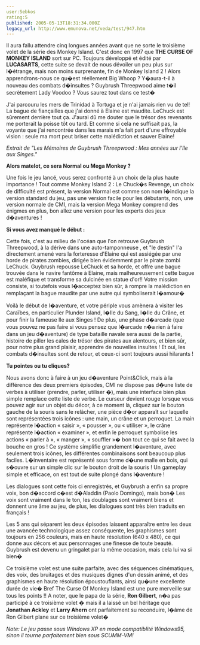 ```yaml
---
user:Sebkos
rating:5
published: 2005-05-13T18:31:34.000Z
legacy_url: http://www.emunova.net/veda/test/947.htm
---
```

Il aura fallu attendre cinq longues années avant que ne sorte le troisième volet de la série des Monkey Island. C'est donc en 1997 que **THE CURSE OF MONKEY ISLAND** sort sur PC. Toujours développé et édité par **LUCASARTS**, cette suite se devait de nous dévoiler un peu plus sur l�étrange, mais non moins surprenante, fin de Monkey Island 2 ! Alors apprendrons-nous ce qu�est réellement Big Whoop ? Y�aura-t-il à nouveau des combats d�insultes ? Guybrush Threepwood aime t�il secrètement Lady Voodoo ? Vous saurez tout dans ce test�  

  

J'ai parcouru les mers de Trinidad à Tortuga et je n'ai jamais rien vu de tel! La bague de fiançailles que j'ai donné à Elaine est maudite. LeChuck est sûrement derrière tout ça. J'aurai dû me douter que le trésor des revenants me porterait la poisse tôt ou tard. Et comme si cela ne suffisait pas, la voyante que j'ai rencontrée dans les marais m'a fait part d'une effroyable vision : seule ma mort peut briser cette malédiction et sauver Elaine!   

_Extrait de "Les Mémoires de Guybrush Threepwood : Mes années sur l'Ile aux Singes."_  

  

  

**Alors matelot, ce sera Normal ou Mega Monkey ?**  

Une fois le jeu lancé, vous serez confronté à un choix de la plus haute importance ! Tout comme Monkey Island 2 : Le Chuck�s Revenge, un choix de difficulté est présent, la version Normal est comme son nom l�indique la version standard du jeu, pas une version facile pour les débutants, non, une version normale de CMI, mais la version Mega Monkey comprend des énigmes en plus, bon allez une version pour les experts des jeux d�aventures !  

  

**Si vous avez manqué le début :**  

Cette fois, c'est au milieu de l'océan que l'on retrouve Guybrush Threepwood, à la dérive dans une auto-tamponneuse , et "le destin" l'a directement amené vers la forteresse d'Elaine qui est assiégée par une horde de pirates zombies, dirigée bien évidemment par le pirate zombi LeChuck. Guybrush repousse LeChuck et sa horde, et offre une bague trouvée dans le navire fantôme à Elaine, mais malheureusement cette bague est maléfique et transforme sa dulcinée en statue d'or!! Votre mission consiste, si toutefois vous l�acceptez bien sûr, à rompre la malédiction en remplaçant la bague maudite par une autre qui symboliserait l�amour�   

  

Voilà le début de l�aventure, et votre périple vous amènera à visiter les Caraïbes, en particulier Plunder Island, l�Ile du Sang, l�Ile du Crâne, et pour finir la fameuse Ile aux Singes ! De plus, une phase d�arcade (que vous pouvez ne pas faire si vous pensez que l�arcade n�a rien à faire dans un jeu d�aventure) de type bataille navale sera aussi de la partie, histoire de piller les cales de trésor des pirates aux alentours, et bien sûr, pour notre plus grand plaisir, apprendre de nouvelles insultes ! Et oui, les combats d�insultes sont de retour, et ceux-ci sont toujours aussi hilarants !   

  

**Tu pointes ou tu cliques?**  

Nous avons donc à faire à un jeu d�aventure Point&Click, mais à la différence des deux premiers épisodes, CMI ne dispose pas d�une liste de verbes à utiliser (prendre, parler, utiliser �), mais une interface bien plus simple remplace cette liste de verbe. Le curseur devient rouge lorsque vous pouvez agir sur un objet du décor, à ce moment là, cliquez sur le bouton gauche de la souris sans le relâcher, une pièce d�or apparaît sur laquelle sont représentées trois icônes : une main, un crâne et un perroquet. La main représente l�action « saisir », « pousser », ou « utiliser », le crâne représente l�action « examiner », et enfin le perroquet symbolise les actions « parler à », « manger », « souffler »� bon tout ce qui se fait avec la bouche en gros ! Ce système simplifie grandement l�aventure, avec seulement trois icônes, les différentes combinaisons sont beaucoup plus faciles. L�inventaire est représenté sous forme d�une malle en bois, qui s�ouvre sur un simple clic sur le bouton droit de la souris ! Un gameplay simple et efficace, on est tout de suite plongé dans l�aventure !  

  

Les dialogues sont cette fois ci enregistrés, et Guybrush a enfin sa propre voix, bon d�accord c�est d�Aladdin (Paolo Domingo), mais bon� Les voix sont vraiment dans le ton, les doublages sont vraiment biens et donnent une âme au jeu, de plus, les dialogues sont très bien traduits en français !  

  

Les 5 ans qui séparent les deux épisodes laissent apparaître entre les deux une avancée technologique assez conséquente, les graphismes sont toujours en 256 couleurs, mais en haute résolution (640 x 480), ce qui donne aux décors et aux personnages une finesse de toute beauté. Guybrush est devenu un gringalet par la même occasion, mais cela lui va si bien�   

  

Ce troisième volet est une suite parfaite, avec des séquences cinématiques, des voix, des bruitages et des musiques dignes d'un dessin animé, et des graphismes en haute résolution époustouflants, ainsi qu�une excellente durée de vie� Bref The Curse Of Monkey Island est une pure merveille sur tous les points !! A noter, que le papa de la série, **Ron Gilbert**, n�a pas participé à ce troisième volet � mais il a laissé un bel héritage que **Jonathan Ackley** et **Larry Ahern** ont parfaitement su reconduire, l�âme de Ron Gilbert plane sur ce troisième volet�  

  

_Note: Le jeu passe sous Windows XP en mode compatiblité Windows95, sinon il tourne parfaitement bien sous SCUMM-VM!_
